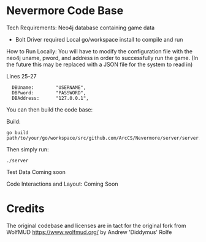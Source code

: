 # Nevermore Code Base

Tech Requirements:
  Neo4j database containing game data
   - Bolt Driver required
  Local go/workspace install to compile and run

How to Run Locally:
  You will have to modify the configuration file with the neo4j uname, pword, and address in order to successfully run the game.
  (In the future this may be replaced with a JSON file for the system to read in)
  
  Lines 25-27
  ```
	DBUname:		"USERNAME",
	DBPword:		"PASSWORD",
	DBAddress:		"127.0.0.1",
  ```
  
  You can then build the code base:
  
  
  Build: 
  ```
  go build path/to/your/go/workspace/src/github.com/ArcCS/Nevermore/server/server.go
  ```

  Then simply run:
  ```
  ./server
  ```
  

Test Data
  Coming soon

Code Interactions and Layout:
  Coming Soon

# Credits
The original codebase and licenses are in tact for the original fork from WolfMUD https://www.wolfmud.org/ by Andrew 'Diddymus' Rolfe
